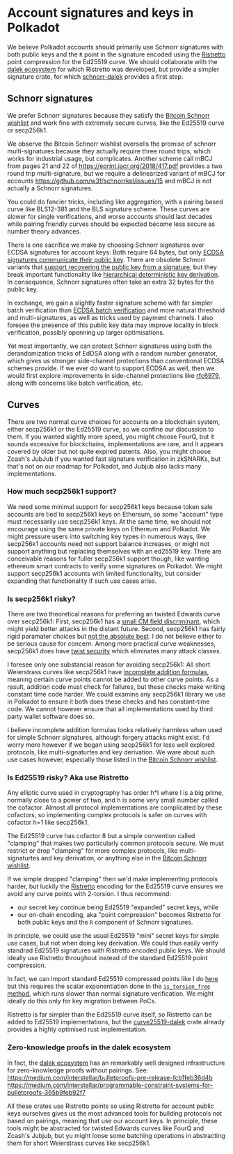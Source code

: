 
# Account signatures and keys in Polkadot

We believe Polkadot accounts should primarily use Schnorr signatures with both public keys and the `R` point in the signature encoded using the [Ristretto](https://ristretto.group) point compression for the Ed25519 curve.  We should collaborate with the [dalek ecosystem](https://github.com/dalek-cryptography) for which Ristretto was developed, but provide a simpler signature crate, for which [schnorr-dalek](https://github.com/w3f/schnorr-dalek) provides a first step.


## Schnorr signatures 

We prefer Schnorr signatures because they satisfy the [Bitcoin Schnorr wishlist](https://github.com/bitcoin/bips/blob/master/bip-0340.mediawiki) and work fine with extremely secure curves, like the Ed25519 curve or secp256k1.  

We observe the Bitcoin Schnorr wishlist oversells the promise of schnorr multi-signatures because they actually require three round trips, which works for industrial usage, but complicates.  Another scheme call mBCJ from pages 21 and 22 of https://eprint.iacr.org/2018/417.pdf provides a two round trip multi-signature, but we require a delinearized variant of mBCJ for accounts https://github.com/w3f/schnorrkel/issues/15 and mBCJ is not actually a Schnorr signatures. 

You could do fancier tricks, including like aggregation, with a pairing based curve like BLS12-381 and the BLS signature scheme.  These curves are slower for single verifications, and worse accounts should last decades while pairing friendly curves should be expected become less secure as number theory advances.  

There is one sacrifice we make by choosing Schnorr signatures over ECDSA signatures for account keys:  Both require 64 bytes, but only [ECDSA signatures communicate their public key](https://crypto.stackexchange.com/questions/18105/how-does-recovering-the-public-key-from-an-ecdsa-signature-work).  There are obsolete Schnorr variants that [support recovering the public key from a signature](https://crypto.stackexchange.com/questions/60825/schnorr-pubkey-recovery), but 
they break important functionality like [hierarchical deterministic key derivation](https://www.deadalnix.me/2017/02/17/schnorr-signatures-for-not-so-dummies/).  In consequence, Schnorr signatures often take an extra 32 bytes for the public key.

In exchange, we gain a slightly faster signature scheme with far simpler batch verification than [ECDSA batch verification](http://cse.iitkgp.ac.in/~abhij/publications/ECDSA-SP-ACNS2014.pdf) and more natural threshold and multi-signatures, as well as tricks used by payment channels.  I also foresee the presence of this public key data may improve locality in block verification, possibly openning up larger optimisations.

Yet most importantly, we can protect Schnorr signatures using both the derandomization tricks of EdDSA along with a random number generator, which gives us stronger side-channel protections than conventional ECDSA schemes provide.  If we ever do want to support ECDSA as well, then we would first explore improvements in side-channel protections like [rfc6979](https://tools.ietf.org/html/rfc6979), along with concerns like batch verification, etc.


## Curves

There are two normal curve choices for accounts on a blockchain system, either secp256k1 or the Ed25519 curve, so we confine our discussion to them.  If you wanted slightly more speed, you might choose FourQ, but it sounds excessive for blockchains, implementations are rare, and it appears covered by older but not quite expired patents.  Also, you might choose Zcash's JubJub if you wanted fast signature verification in zkSNARKs, but that's not on our roadmap for Polkadot, and Jubjub also lacks many implementations.

### How much secp256k1 support?

We need some minimal support for secp256k1 keys because token sale accounts are tied to secp256k1 keys on Ethereum, so some "account" type must necessarily use secp256k1 keys.  At the same time, we should not encourage using the same private keys on Ethereum and Polkadot.  We might pressure users into switching key types in numerous ways, like secp256k1 accounts need not support balance increases, or might not support anything but replacing themselves with an ed25519 key.  There are conceivable reasons for fuller secp256k1 support though, like wanting ethereum smart contracts to verify some signatures on Polkadot.  We might support secp256k1 accounts with limited functionality, but consider expanding that functionality if such use cases arise. 

### Is secp256k1 risky?

There are two theoretical reasons for preferring an twisted Edwards curve over secp256k1:  First, secp256k1 has a [small CM field discriminant](https://safecurves.cr.yp.to/disc.html), which might yield better attacks in the distant future.  Second, secp256k1 has fairly rigid paramater choices but [not the absolute best](https://safecurves.cr.yp.to/rigid.html).  I do not believe either to be serious cause for concern.  Among more practical curve weaknesses, secp256k1 does have [twist security](https://safecurves.cr.yp.to/twist.html) which eliminates many attack classes.  

I foresee only one substancial reason for avoiding secp256k1:  All short Weierstrass curves like secp256k1 have [incomplete addition formulas](https://safecurves.cr.yp.to/complete.html), meaning certain curve points cannot be added to other curve points.  As a result, addition code must check for failures, but these checks make writing constant time code harder.  We could examine any secp256k1 library we use in Polkadot to ensure it both does these checks and has constant-time code.  We cannot however ensure that all implementations used by third party wallet software does so.

I believe incomplete addition formulas looks relatively harmless when used for simple Schnorr signatures, although forgery attacks might exist.  I'd worry more however if we began using secp256k1 for less well explored protocols, like multi-signaturtes and key derivation.   We ware about such use cases however, especially those listed in the [Bitcoin Schnorr wishlist](https://github.com/bitcoin/bips/blob/master/bip-0340.mediawiki).  

### Is Ed25519 risky?  Aka use Ristretto

Any elliptic curve used in cryptography has order h*l where l is a big prime, normally close to a power of two, and h is some very small number called the cofactor.  Almost all protocol implementations are complicated by these cofactors, so implementing complex protocols is safer on curves with cofactor h=1 like secp256k1.  

The Ed25519 curve has cofactor 8 but a simple convention called "clamping" that makes two particularly common protocols secure.  We must restrict or drop "clamping" for more complex protocols, like multi-signaturtes and key derivation, or anything else in the [Bitcoin Schnorr wishlist](https://github.com/bitcoin/bips/blob/master/bip-0340.mediawiki).  

If we simple dropped "clamping" then we'd make implementing protocols harder, but luckily the [Ristretto](https://ristretto.group) encoding for the Ed25519 curve ensures we avoid any curve points with 2-torsion.  I thus recommend:
 - our secret key continue being Ed25519 "expanded" secret keys, while
 - our on-chain encoding, aka "point compression" becomes Ristretto for both public keys and the `R` component of Schnorr signatures. 

In principle, we could use the usual Ed25519 "mini" secret keys for simple use cases, but not when doing key derivation.  We could thus easily verify standrad Ed25519 signatures with Ristretto encoded public keys.  We should ideally use Ristretto throughout instead of the standard Ed25519 point compression.  

In fact, we can import standard Ed25519 compressed points like I do [here](https://github.com/w3f/schnorr-dalek/blob/master/src/ristretto.rs#L877) but this requires the scalar exponentiation done in the [`is_torsion_free` method](https://doc.dalek.rs/curve25519_dalek/edwards/struct.EdwardsPoint.html#method.is_torsion_free), which runs slower than normal signature verification.  We might ideally do this only for key migration between PoCs.

Ristretto is far simpler than the Ed25519 curve itself, so Ristretto can be added to Ed25519 implementations, but the [curve25519-dalek](https://github.com/dalek-cryptography/curve25519-dalek) crate already provides a highly optimised rust implementation.

### Zero-knowledge proofs in the dalek ecosystem

In fact, the [dalek ecosystem](https://github.com/dalek-cryptography) has an remarkably well designed infrastructure for zero-knowledge proofs without pairings.  See:
 https://medium.com/interstellar/bulletproofs-pre-release-fcb1feb36d4b
 https://medium.com/interstellar/programmable-constraint-systems-for-bulletproofs-365b9feb92f7

All these crates use Ristretto points so using Ristretto for account public keys ourselves gives us the most advanced tools for building protocols not based on pairings, meaning that use our account keys.  In principle, these tools might be abstracted for twisted Edwards curves like FourQ and Zcash's Jubjub, but yu might loose some batching operations in abstracting them for short Weierstrass curves like secp256k1. 



